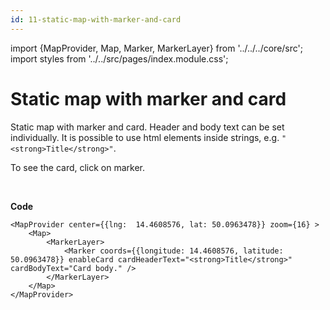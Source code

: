 ```yaml
---
id: 11-static-map-with-marker-and-card
---
```


import {MapProvider, Map, Marker, MarkerLayer} from '../../../core/src';
import styles from '../../src/pages/index.module.css';

# Static map with marker and card

Static map with marker and card. Header and body text can be set individually. It is possible to use html elements inside strings, e.g. `"<strong>Title</strong>"`.

To see the card, click on marker.

<section className={styles.sMap}>
	<MapProvider center={{lng:  14.4608576, lat: 50.0963478}} zoom={16} >
		<Map>
			<MarkerLayer>
				<Marker coords={{longitude: 14.4608576, latitude: 50.0963478}} enableCard cardHeaderText="<strong>Title</strong>" cardBodyText="Card body." />
			</MarkerLayer>
		</Map>
	</MapProvider>
</section>

<br/>

**Code**

```
<MapProvider center={{lng:  14.4608576, lat: 50.0963478}} zoom={16} >
	<Map>
		<MarkerLayer>
			<Marker coords={{longitude: 14.4608576, latitude: 50.0963478}} enableCard cardHeaderText="<strong>Title</strong>" cardBodyText="Card body." />
		</MarkerLayer>
	</Map>
</MapProvider>
```
